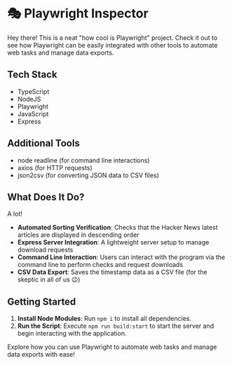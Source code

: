# 🎭 Playwright Inspector

Hey there! This is a neat "how cool is Playwright" project.
Check it out to see how Playwright can be easily integrated with other tools to automate web tasks and manage data exports.

## Tech Stack
- TypeScript
- NodeJS
- Playwright
- JavaScript
- Express

## Additional Tools
- node readline (for command line interactions)
- axios (for HTTP requests)
- json2csv (for converting JSON data to CSV files)

## What Does It Do?
A lot!
- **Automated Sorting Verification**: Checks that the Hacker News latest articles are displayed in descending order
- **Express Server Integration**: A lightweight server setup to manage download requests
- **Command Line Interaction**: Users can interact with the program via the command line to perform checks and request downloads
- **CSV Data Export**: Saves the timestamp data as a CSV file (for the skeptic in all of us 😉)


## Getting Started
1. **Install Node Modules**: Run `npm i` to install all dependencies.
2. **Run the Script**: Execute `npm run build:start` to start the server and begin interacting with the application.

Explore how you can use Playwright to automate web tasks and manage data exports with ease!



